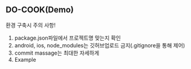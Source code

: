 ## DO-COOK(Demo)

환경 구축시 주의 사항!
1. package.json파일에서 프로젝트명 맞는지 확인
2. android, ios, node_modules는 깃허브업로드 금지(.gitignore을 통해 제어)
3. commit massage는 최대한 자세하게
4. Example